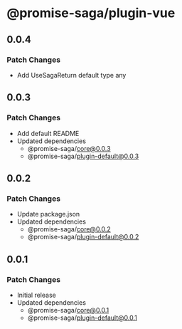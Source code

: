 # @promise-saga/plugin-vue

## 0.0.4

### Patch Changes

- Add UseSagaReturn default type any

## 0.0.3

### Patch Changes

- Add default README
- Updated dependencies
  - @promise-saga/core@0.0.3
  - @promise-saga/plugin-default@0.0.3

## 0.0.2

### Patch Changes

- Update package.json
- Updated dependencies
  - @promise-saga/core@0.0.2
  - @promise-saga/plugin-default@0.0.2

## 0.0.1

### Patch Changes

- Initial release
- Updated dependencies
  - @promise-saga/core@0.0.1
  - @promise-saga/plugin-default@0.0.1
